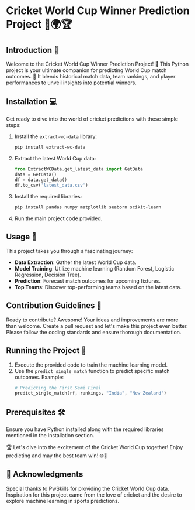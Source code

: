 # Cricket World Cup Winner Prediction Project 🏏🌍🏆

## Introduction 🚀
Welcome to the Cricket World Cup Winner Prediction Project! 🏏 This Python project is your ultimate companion for predicting World Cup match outcomes. 🤖 It blends historical match data, team rankings, and player performances to unveil insights into potential winners.

## Installation 💻
Get ready to dive into the world of cricket predictions with these simple steps:

1. Install the `extract-wc-data` library:
    ```bash
    pip install extract-wc-data
    ```

2. Extract the latest World Cup data:
    ```python
    from ExtractWCData.get_latest_data import GetData
    data = GetData()
    df = data.get_data()
    df.to_csv('latest_data.csv')
    ```

3. Install the required libraries:
    ```bash
    pip install pandas numpy matplotlib seaborn scikit-learn
    ```

4. Run the main project code provided.

## Usage 🚀
This project takes you through a fascinating journey:

- **Data Extraction**: Gather the latest World Cup data.
- **Model Training**: Utilize machine learning (Random Forest, Logistic Regression, Decision Tree).
- **Prediction**: Forecast match outcomes for upcoming fixtures.
- **Top Teams**: Discover top-performing teams based on the latest data.

## Contribution Guidelines 🤝
Ready to contribute? Awesome! Your ideas and improvements are more than welcome. Create a pull request and let's make this project even better. Please follow the coding standards and ensure thorough documentation.

## Running the Project 🏃
1. Execute the provided code to train the machine learning model.
2. Use the `predict_single_match` function to predict specific match outcomes. Example:
    ```python
    # Predicting the First Semi Final
    predict_single_match(rf, rankings, "India", "New Zealand")
    ```

## Prerequisites 🛠️
Ensure you have Python installed along with the required libraries mentioned in the installation section.

🏆 Let's dive into the excitement of the Cricket World Cup together! Enjoy predicting and may the best team win! 🌐🏏

## 🙏 Acknowledgments
Special thanks to PwSkills for providing the Cricket World Cup data.
Inspiration for this project came from the love of cricket and the desire to explore machine learning in sports predictions.
